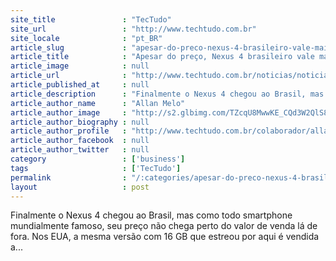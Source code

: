 ```yaml
---
site_title               : "TecTudo"
site_url                 : "http://www.techtudo.com.br"
site_locale              : "pt_BR"
article_slug             : "apesar-do-preco-nexus-4-brasileiro-vale-mais-a-pena-que-o-galaxy-s3"
article_title            : "Apesar do preço, Nexus 4 brasileiro vale mais a pena que o Galaxy S3"
article_image            : null
article_url              : "http://www.techtudo.com.br/noticias/noticia/2013/03/apesar-do-preco-nexus-4-brasileiro-vale-mais-pena-que-o-galaxy-s3.html"
article_published_at     : null
article_description      : "Finalmente o Nexus 4 chegou ao Brasil, mas como todo smartphone mundialmente famoso, seu preço não chega perto do valor de venda lá de fora. Nos EUA, a mesma versão com 16 GB que estreou por aqui é vendida a..."
article_author_name      : "Allan Melo"
article_author_image     : "http://s2.glbimg.com/TZcqU8MwwKE_CQd3W2QlS8lHOdI=/30x30/s2.glbimg.com/rjfTuZvSr8AcRE3U30RlgOI1MSc=/2x0:252x250/75x75/s.glbimg.com/po/tt/f/original/2013/04/04/allan_melo.jpg"
article_author_biography : null
article_author_profile   : "http://www.techtudo.com.br/colaborador/allan-melo.html"
article_author_facebook  : null
article_author_twitter   : null
category                 : ['business']
tags                     : ['TecTudo']
permalink                : "/:categories/apesar-do-preco-nexus-4-brasileiro-vale-mais-a-pena-que-o-galaxy-s3/"
layout                   : post
---
```


Finalmente o Nexus 4 chegou ao Brasil, mas como todo smartphone mundialmente famoso, seu preço não chega perto do valor de venda lá de fora. Nos EUA, a mesma versão com 16 GB que estreou por aqui é vendida a...
